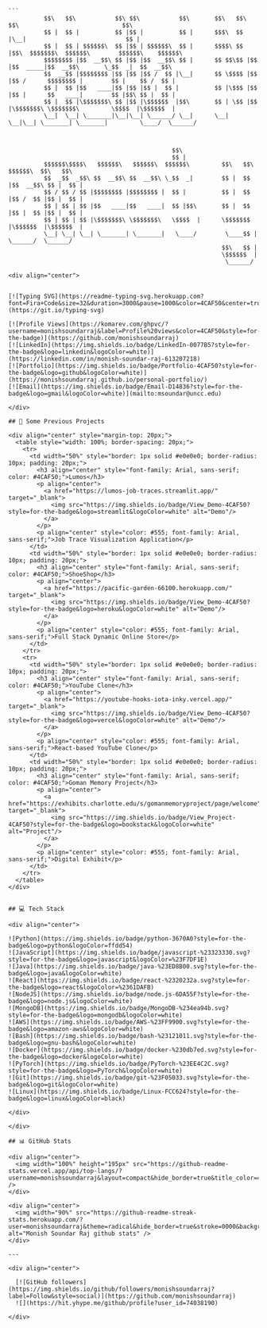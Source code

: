 

    ```
              $$\   $$\           $$\ $$\           $$\       $$\   $$\ $$\                             $$\                     
              $$ |  $$ |          $$ |$$ |          $$ |      $$$\  $$ |\__|                            $$ |                    
              $$ |  $$ | $$$$$$\  $$ |$$ | $$$$$$\  $$ |      $$$$\ $$ |$$\  $$$$$$$\  $$$$$$\        $$$$$$\    $$$$$$\        
              $$$$$$$$ |$$  __$$\ $$ |$$ |$$  __$$\ $$ |      $$ $$\$$ |$$ |$$  _____|$$  __$$\       \_$$  _|  $$  __$$\       
              $$  __$$ |$$$$$$$$ |$$ |$$ |$$ /  $$ |\__|      $$ \$$$$ |$$ |$$ /      $$$$$$$$ |        $$ |    $$ /  $$ |      
              $$ |  $$ |$$   ____|$$ |$$ |$$ |  $$ |          $$ |\$$$ |$$ |$$ |      $$   ____|        $$ |$$\ $$ |  $$ |      
              $$ |  $$ |\$$$$$$$\ $$ |$$ |\$$$$$$  |$$\       $$ | \$$ |$$ |\$$$$$$$\ \$$$$$$$\         \$$$$  |\$$$$$$  |      
              \__|  \__| \_______|\__|\__| \______/ \__|      \__|  \__|\__| \_______| \_______|         \____/  \______/       
                                                                                                                                
                                                                                                                                
                                                                                                                                
                                                  $$\                                                                           
                                                  $$ |                                                                          
              $$$$$$\$$$$\   $$$$$$\   $$$$$$\  $$$$$$\         $$\   $$\  $$$$$$\  $$\   $$\                                   
              $$  _$$  _$$\ $$  __$$\ $$  __$$\ \_$$  _|        $$ |  $$ |$$  __$$\ $$ |  $$ |                                  
              $$ / $$ / $$ |$$$$$$$$ |$$$$$$$$ |  $$ |          $$ |  $$ |$$ /  $$ |$$ |  $$ |                                  
              $$ | $$ | $$ |$$   ____|$$   ____|  $$ |$$\       $$ |  $$ |$$ |  $$ |$$ |  $$ |                                  
              $$ | $$ | $$ |\$$$$$$$\ \$$$$$$$\   \$$$$  |      \$$$$$$$ |\$$$$$$  |\$$$$$$  |                                  
              \__| \__| \__| \_______| \_______|   \____/        \____$$ | \______/  \______/                                   
                                                                $$\   $$ |                                                      
                                                                \$$$$$$  |                                                      
                                                                 \______/     
```
<div align="center">


[![Typing SVG](https://readme-typing-svg.herokuapp.com?font=Fira+Code&size=32&duration=3000&pause=1000&color=4CAF50&center=true&vCenter=true&width=700&lines=Hi+there!+I'm+Monish+Soundar+Raj;Research+Assistant+%40+HPC+Lab;Research+Assistant+%40+AI+Lab;Computer+Science+Student)](https://git.io/typing-svg)

[![Profile Views](https://komarev.com/ghpvc/?username=monishsoundarraj&label=Profile%20views&color=4CAF50&style=for-the-badge)](https://github.com/monishsoundarraj)
[![LinkedIn](https://img.shields.io/badge/LinkedIn-0077B5?style=for-the-badge&logo=linkedin&logoColor=white)](https://linkedin.com/in/monish-soundar-raj-613207218)
[![Portfolio](https://img.shields.io/badge/Portfolio-4CAF50?style=for-the-badge&logo=github&logoColor=white)](https://monishsoundarraj.github.io/personal-portfolio/)
[![Email](https://img.shields.io/badge/Email-D14836?style=for-the-badge&logo=gmail&logoColor=white)](mailto:msoundar@uncc.edu)

</div>

## 🚀 Some Previous Projects

<div align="center" style="margin-top: 20px;">
  <table style="width: 100%; border-spacing: 20px;">
    <tr>
      <td width="50%" style="border: 1px solid #e0e0e0; border-radius: 10px; padding: 20px;">
        <h3 align="center" style="font-family: Arial, sans-serif; color: #4CAF50;">Lumos</h3>
        <p align="center">
          <a href="https://lumos-job-traces.streamlit.app/" target="_blank">
            <img src="https://img.shields.io/badge/View_Demo-4CAF50?style=for-the-badge&logo=streamlit&logoColor=white" alt="Demo"/>
          </a>
        </p>
        <p align="center" style="color: #555; font-family: Arial, sans-serif;">Job Trace Visualization Application</p>
      </td>
      <td width="50%" style="border: 1px solid #e0e0e0; border-radius: 10px; padding: 20px;">
        <h3 align="center" style="font-family: Arial, sans-serif; color: #4CAF50;">ShoeShop</h3>
        <p align="center">
          <a href="https://pacific-garden-66100.herokuapp.com/" target="_blank">
            <img src="https://img.shields.io/badge/View_Demo-4CAF50?style=for-the-badge&logo=heroku&logoColor=white" alt="Demo"/>
          </a>
        </p>
        <p align="center" style="color: #555; font-family: Arial, sans-serif;">Full Stack Dynamic Online Store</p>
      </td>
    </tr>
    <tr>
      <td width="50%" style="border: 1px solid #e0e0e0; border-radius: 10px; padding: 20px;">
        <h3 align="center" style="font-family: Arial, sans-serif; color: #4CAF50;">YouTube Clone</h3>
        <p align="center">
          <a href="https://youtube-hooks-iota-inky.vercel.app/" target="_blank">
            <img src="https://img.shields.io/badge/View_Demo-4CAF50?style=for-the-badge&logo=vercel&logoColor=white" alt="Demo"/>
          </a>
        </p>
        <p align="center" style="color: #555; font-family: Arial, sans-serif;">React-based YouTube Clone</p>
      </td>
      <td width="50%" style="border: 1px solid #e0e0e0; border-radius: 10px; padding: 20px;">
        <h3 align="center" style="font-family: Arial, sans-serif; color: #4CAF50;">Goman Memory Project</h3>
        <p align="center">
          <a href="https://exhibits.charlotte.edu/s/gomanmemoryproject/page/welcome" target="_blank">
            <img src="https://img.shields.io/badge/View_Project-4CAF50?style=for-the-badge&logo=bookstack&logoColor=white" alt="Project"/>
          </a>
        </p>
        <p align="center" style="color: #555; font-family: Arial, sans-serif;">Digital Exhibit</p>
      </td>
    </tr>
  </table>
</div>


## 💻 Tech Stack

<div align="center">

![Python](https://img.shields.io/badge/python-3670A0?style=for-the-badge&logo=python&logoColor=ffdd54)
![JavaScript](https://img.shields.io/badge/javascript-%23323330.svg?style=for-the-badge&logo=javascript&logoColor=%23F7DF1E)
![Java](https://img.shields.io/badge/java-%23ED8B00.svg?style=for-the-badge&logo=java&logoColor=white)
![React](https://img.shields.io/badge/react-%2320232a.svg?style=for-the-badge&logo=react&logoColor=%2361DAFB)
![NodeJS](https://img.shields.io/badge/node.js-6DA55F?style=for-the-badge&logo=node.js&logoColor=white)
![MongoDB](https://img.shields.io/badge/MongoDB-%234ea94b.svg?style=for-the-badge&logo=mongodb&logoColor=white)
![AWS](https://img.shields.io/badge/AWS-%23FF9900.svg?style=for-the-badge&logo=amazon-aws&logoColor=white)
![Bash](https://img.shields.io/badge/bash-%23121011.svg?style=for-the-badge&logo=gnu-bash&logoColor=white)
![Docker](https://img.shields.io/badge/docker-%230db7ed.svg?style=for-the-badge&logo=docker&logoColor=white)
![PyTorch](https://img.shields.io/badge/PyTorch-%23EE4C2C.svg?style=for-the-badge&logo=PyTorch&logoColor=white)
![Git](https://img.shields.io/badge/git-%23F05033.svg?style=for-the-badge&logo=git&logoColor=white)
![Linux](https://img.shields.io/badge/Linux-FCC624?style=for-the-badge&logo=linux&logoColor=black)

</div>

</div>

## 📊 GitHub Stats

<div align="center">
  <img width="100%" height="195px" src="https://github-readme-stats.vercel.app/api/top-langs/?username=monishsoundarraj&layout=compact&hide_border=true&title_color=4CAF50&text_color=c9d1d9&bg_color=0d1117" />
</div>

<div align="center">
  <img width="90%" src="https://github-readme-streak-stats.herokuapp.com/?user=monishsoundarraj&theme=radical&hide_border=true&stroke=0000&background=0D1117&ring=4CAF50&fire=4CAF50&currStreakLabel=4CAF50" alt="Monish Soundar Raj github stats" /> 
</div>

---

<div align="center">
  
  [![GitHub followers](https://img.shields.io/github/followers/monishsoundarraj?label=Follow&style=social)](https://github.com/monishsoundarraj)
  ![](https://hit.yhype.me/github/profile?user_id=74038190)

</div>


